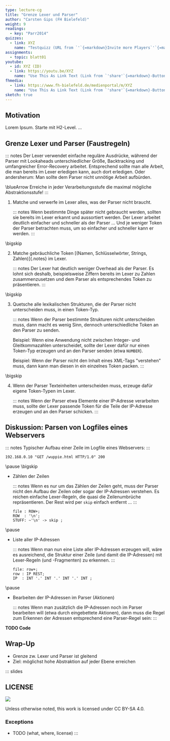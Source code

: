 ```yaml
---
type: lecture-cg
title: "Grenze Lexer und Parser"
author: "Carsten Gips (FH Bielefeld)"
weight: 9
readings:
  - key: "Parr2014"
quizzes:
  - link: XYZ
    name: "Testquizz (URL from `'`{=markdown}Invite more Players`'`{=markdown})"
assignments:
  - topic: blatt01
youtube:
  - id: XYZ (ID)
  - link: https://youtu.be/XYZ
    name: "Use This As Link Text (Link from `'share'`{=markdown}-Button)"
fhmedia:
  - link: https://www.fh-bielefeld.de/medienportal/m/XYZ
    name: "Use This As Link Text (Link from `'share'`{=markdown}-Button)"
sketch: true
---
```



## Motivation
Lorem Ipsum. Starte mit H2-Level.
...

## Grenze Lexer und Parser (Faustregeln)

::: notes
Der Lexer verwendet einfache reguläre Ausdrücke, während der Parser
mit Lookaheads unterschiedlicher Größe, Backtracking und umfangreicher
Error-Recovery arbeitet. Entsprechend sollte man alle Arbeit, die
man bereits im Lexer erledigen kann, auch dort erledigen. Oder
andersherum: Man sollte dem Parser nicht unnötige Arbeit aufbürden.

\blueArrow Erreiche in jeder Verarbeitungsstufe die maximal mögliche Abstraktionsstufe!
:::


1.  Matche und verwerfe im Lexer alles, was der Parser nicht braucht.

    ::: notes
    Wenn bestimmte Dinge später nicht gebraucht werden, sollten sie bereits
    im Lexer erkannt und aussortiert werden. Der Lexer arbeitet deutlich
    einfacher und schneller als der Parser ... Und je weniger Token der
    Parser betrachten muss, um so einfacher und schneller kann er werden.
    :::

\bigskip

2.  Matche gebräuchliche Token [(Namen, Schlüsselwörter, Strings, Zahlen)]{.notes} im Lexer.

    ::: notes
    Der Lexer hat deutlich weniger Overhead als der Parser. Es lohnt sich deshalb,
    beispielsweise Ziffern bereits im Lexer zu Zahlen zusammenzusetzen und dem
    Parser als entsprechendes Token zu präsentieren.
    :::

\bigskip

3.  Quetsche alle lexikalischen Strukturen, die der Parser nicht unterscheiden muss, in einen Token-Typ.

    ::: notes
    Wenn der Parser bestimmte Strukturen nicht unterscheiden muss, dann macht es
    wenig Sinn, dennoch unterschiedliche Token an den Parser zu senden.

    Beispiel:
    Wenn eine Anwendung nicht zwischen Integer- und Gleitkommazahlen unterscheidet,
    sollte der Lexer dafür nur einen Token-Typ erzeugen und an den Parser senden
    (etwa `NUMBER`).

    Beispiel:
    Wenn der Parser nicht den Inhalt eines XML-Tags "verstehen" muss, dann kann man
    diesen in ein einzelnes Token packen.
    :::

\bigskip

4.  Wenn der Parser Texteinheiten unterscheiden muss, erzeuge dafür eigene Token-Typen im Lexer.

    ::: notes
    Wenn der Parser etwa Elemente einer IP-Adresse verarbeiten muss, sollte
    der Lexer passende Token für die Teile der IP-Adresse erzeugen und an den
    Parser schicken.
    :::


## Diskussion: Parsen von Logfiles eines Webservers

::: notes
Typischer Aufbau einer Zeile im Logfile eines Webservers:
:::

``` {size="footnotesize"}
192.168.0.10 "GET /wuppie.html HTTP/1.0" 200
```

\pause
\bigskip

*   Zählen der Zeilen

    ::: notes
    Wenn es nur um das Zählen der Zeilen geht, muss der Parser nicht den
    Aufbau der Zeilen oder sogar der IP-Adressen verstehen. Es reichen
    einfache Lexer-Regeln, die quasi die Zeilenumbrüche repräsentieren.
    Der Rest wird per `skip` einfach entfernt ...
    :::

    ``` {.yacc size="scriptsize"}
    file : ROW+;
    ROW  : '\n';
    STUFF: ~'\n' -> skip ;
    ```

\pause

*   Liste aller IP-Adressen

    ::: notes
    Wenn man nun eine Liste aller IP-Adressen erzeugen will, wäre es ausreichend,
    die Struktur einer Zeile (und damit die IP-Adressen) mit Lexer-Regeln
    (und -Fragmenten) zu erkennen.
    :::

    ``` {.yacc size="scriptsize"}
    file: row+;
    row : IP REST;
    IP  : INT '.' INT '.' INT '.' INT ;
    ```

\pause

*   Bearbeiten der IP-Adressen im Parser (Aktionen)

    ::: notes
    Wenn man zusätzlich die IP-Adressen noch im Parser bearbeiten will
    (etwa durch eingebettete Aktionen), dann muss die Regel zum Erkennen
    der Adressen entsprechend eine Parser-Regel sein:
    :::

**TODO Code** 

## Wrap-Up

*   Grenze zw. Lexer und Parser ist gleitend
*   Ziel: möglichst hohe Abstraktion auf jeder Ebene erreichen





<!-- DO NOT REMOVE - THIS IS A LAST SLIDE TO INDICATE THE LICENSE AND POSSIBLE EXCEPTIONS (IMAGES, ...). -->
::: slides
## LICENSE
![](https://licensebuttons.net/l/by-sa/4.0/88x31.png)

Unless otherwise noted, this work is licensed under CC BY-SA 4.0.

### Exceptions
*   TODO (what, where, license)
:::
